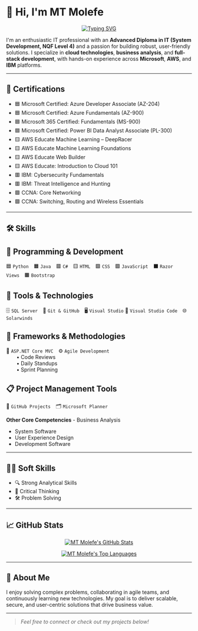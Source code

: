 # 👋 Hi, I'm **MT Molefe**
<p align="center">
  <a href="https://github.com/MT-Molefe">
    <img src="https://readme-typing-svg.demolab.com?font=Fira+Code&weight=600&size=25&pause=1000&color=007BFF&vCenter=true&width=490&lines=Programmer;Full-stack+developer;APIs;SOLARWINDS" alt="Typing SVG">
  </a>
</p>

I'm an enthusiastic IT professional with an **Advanced Diploma in IT (System Development, NQF Level 4)** and a passion for building robust, user-friendly solutions. I specialize in **cloud technologies**, **business analysis**, and **full-stack development**, with hands-on experience across **Microsoft**, **AWS**, and **IBM** platforms.

---

## 🪪 Certifications

- 🟦 Microsoft Certified: Azure Developer Associate (AZ-204)  
- 🟦 Microsoft Certified: Azure Fundamentals (AZ-900)  
- 🟦 Microsoft 365 Certified: Fundamentals (MS-900)  
- 🟦 Microsoft Certified: Power BI Data Analyst Associate (PL-300)  
- 🟨 AWS Educate Machine Learning – DeepRacer  
- 🟨 AWS Educate Machine Learning Foundations  
- 🟨 AWS Educate Web Builder  
- 🟨 AWS Educate: Introduction to Cloud 101  
- 🟥 IBM: Cybersecurity Fundamentals  
- 🟥 IBM: Threat Intelligence and Hunting  
- 🟩 CCNA: Core Networking  
- 🟩 CCNA: Switching, Routing and Wireless Essentials  

---

## 🛠️ Skills

## 🎨 Programming & Development
🟦 `Python` 🟧 `Java` 🟥 `C#` 🟨 `HTML` 🟩 `CSS` 🟪 `JavaScript` ⬛ `Razor Views` 🟫 `Bootstrap`

## 🧰 Tools & Technologies
🗄️ `SQL Server` 🔧 `Git & GitHub` 🖥️ `Visual Studio` 📝 `Visual Studio Code` 🌐 `Solarwinds`

## 🧱 Frameworks & Methodologies
🧩 `ASP.NET Core MVC` ⚙️ `Agile Development`  
  • Code Reviews  
  • Daily Standups  
  • Sprint Planning

## 📋 Project Management Tools
📌 `GitHub Projects` 🗂️ `Microsoft Planner`


**Other Core Competencies** - Business Analysis  
- System Software  
- User Experience Design  
- Development Software  

---

## 🧑‍💼 Soft Skills

- 🔍 Strong Analytical Skills  
- 🧠 Critical Thinking  
- 🛠️ Problem Solving  

---

## 📈 GitHub Stats
<p align="center">
<a href="https://github.com/MTMolefe">
<img src="https://github-readme-stats.vercel.app/api?username=MTMolefe&show_icons=true&theme=blue-green" alt="MT Molefe's GitHub Stats">
</a>
</p>

<p align="center">
<a href="https://github.com/MTMolefe">
<img src="https://github-readme-stats.vercel.app/api/top-langs/?username=MTMolefe&layout=compact&theme=blue-green" alt="MT Molefe's Top Languages">
</a>
</p>


---


## 🚀 About Me

I enjoy solving complex problems, collaborating in agile teams, and continuously learning new technologies. My goal is to deliver scalable, secure, and user-centric solutions that drive business value.

---

> _Feel free to connect or check out my projects below!_
